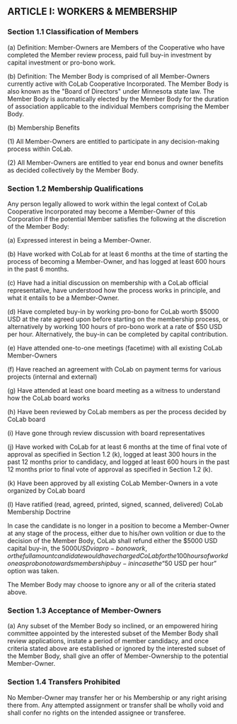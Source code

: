 ## ARTICLE I:  WORKERS & MEMBERSHIP

### Section 1.1  Classification of Members

(a) Definition: Member-Owners are Members of the Cooperative
who have completed the Member review process, paid full
buy-in investment by capital investment or pro-bono work.

(b) Definition: The Member Body is comprised of all
Member-Owners currently active with CoLab Cooperative
Incorporated. The Member Body is also known as the "Board of
Directors" under Minnesota state law. The Member Body is
automatically elected by the Member Body for the duration of
association applicable to the individual Members comprising
the Member Body.

(b) Membership Benefits

  (1) All Member-Owners are entitled to participate in any
      decision-making process within CoLab.

  (2) All Member-Owners are entitled to year end bonus and
      owner benefits as decided collectively by the
      Member Body.

### Section 1.2  Membership Qualifications

Any person legally allowed to work within the legal context
of CoLab Cooperative Incorporated may become a Member-Owner
of this Corporation if the potential Member satisfies the
following at the discretion of the Member Body:

(a) Expressed interest in being a Member-Owner.

(b) Have worked with CoLab for at least 6 months at the
    time of starting the process of becoming a Member-Owner,
    and has logged at least 600 hours in the past 6 months.

(c) Have had a initial discussion on membership with a CoLab
    official representative, have understood how the process
    works in principle, and what it entails to be a
    Member-Owner.

(d) Have completed buy-in by working pro-bono for CoLab worth
    $5000 USD at the rate agreed upon before starting on the
    membership process, or alternatively by working 100 hours
    of pro-bono work at a rate of $50 USD per hour.
    Alternatively, the buy-in can be completed by capital
    contribution.

(e) Have attended one-to-one meetings (facetime) with all
    existing CoLab Member-Owners

(f) Have reached an agreement with CoLab on payment terms for
    various projects (internal and external)

(g) Have attended at least one board meeting as a witness to
    understand how the CoLab board works

(h) Have been reviewed by CoLab members as per the process
    decided by CoLab board

(i) Have gone through review discussion with board
    representatives

(j) Have worked with CoLab for at least 6 months at the time
    of final vote of approval as specified in Section 1.2 (k),
    logged at least 300 hours in the past 12 months prior to
    candidacy, and logged at least 600 hours in the past 12
    months prior to final vote of approval as specified in
    Section 1.2 (k).

(k) Have been approved by all existing CoLab Member-Owners in
    a vote organized by CoLab board

(l) Have ratified (read, agreed, printed, signed, scanned,
    delivered) CoLab Membership Doctrine

In case the candidate is no longer in a position to become a
Member-Owner at any stage of the process, either due to
his/her own volition or due to the decision of the Member
Body, CoLab shall refund either the $5000 USD capital buy-in,
the $5000 USD via pro-bono work, or the full amount candidate
would have charged CoLab for the 100 hours of work done as
pro bono towards membership buy-in in case the “$50 USD per
hour” option was taken.

The Member Body may choose to ignore any or all of the criteria
stated above.

### Section 1.3  Acceptance of Member-Owners

(a)	Any subset of the Member Body so inclined, or an
empowered hiring committee appointed by the interested subset
of the Member Body shall review applications, instate a period
of member candidacy, and once criteria stated above are
established or ignored by the interested subset of the Member
Body, shall give an offer of Member-Ownership to the potential
Member-Owner.

### Section 1.4  Transfers Prohibited

No Member-Owner may transfer her or his Membership or any right
arising there from.  Any attempted assignment or transfer shall
be wholly void and shall confer no rights on the intended
assignee or transferee.
